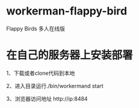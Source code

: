 workerman-flappy-bird
=================

Flappy Birds 多人在线版


在自己的服务器上安装部署
==================

1、下载或者clone代码到本地

2、进入目录运行./bin/workermand start

3、浏览器访问地址  http://ip:8484 

